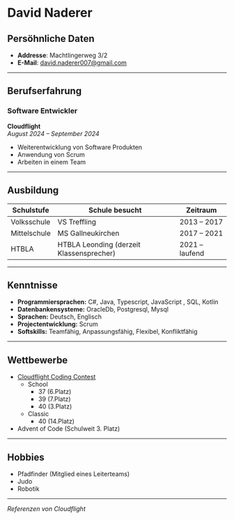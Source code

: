 # **David Naderer**

## Persöhnliche Daten
- **Addresse**: Machtlingerweg 3/2
- **E-Mail**: david.naderer007@gmail.com 

---

## **Berufserfahrung**

### **Software Entwickler**  
**Cloudflight**  
*August 2024 – September 2024*  
- Weiterentwicklung von Software Produkten
- Anwendung von Scrum
- Arbeiten in einem Team

---

## **Ausbildung**

| **Schulstufe**        | **Schule besucht**        | **Zeitraum**        |
|-----------------------|------------------------|---------------------|
| Volksschule  | VS Treffling  | 2013 – 2017|
| Mittelschule  | MS Gallneukirchen | 2017 – 2021|
| HTBLA  | HTBLA Leonding (derzeit Klassensprecher)  | 2021 – laufend |

---

## **Kenntnisse**

- **Programmiersprachen:** C#, Java, Typescript, JavaScript , SQL, Kotlin
- **Datenbankensysteme:** OracleDb, Postgresql, Mysql
- **Sprachen:** Deutsch, Englisch
- **Projectentwicklung:** Scrum
- **Softskills:** Teamfähig, Anpassungsfähig, Flexibel, Konfliktfähig

---
## Wettbewerbe

- [Cloudflight Coding Contest](https://register.codingcontest.org/info/how-it-works)
    - School
        - 37 (6.Platz)
        - 39 (7.Platz)
        - 40 (3.Platz)
    - Classic
        - 40 (14.Platz)
- Advent of Code (Schulweit 3. Platz)

---
## Hobbies
- Pfadfinder (Mitglied eines Leiterteams)
- Judo
- Robotik

---
_Referenzen von Cloudflight_
